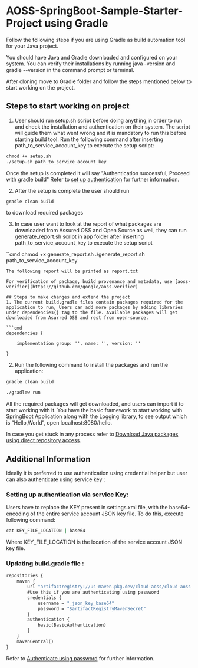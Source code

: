 # AOSS-SpringBoot-Sample-Starter-Project using Gradle

Follow the following steps if you are using Gradle as build automation tool for your Java project.

You should have Java and Gradle downloaded and configured on your system. You can verify their installations by running java -version and gradle --version in the command prompt or terminal.

After cloning move to Gradle folder and follow the steps mentioned below to start working on the project.

## Steps to start working on project
1. User should run setup.sh script before doing anything,in order to run and check the installation and authentication on their system. The script will guide them what went wrong and it is mandatory to run this before starting build tool. Run the following command after inserting path_to_service_account_key to execute the setup script:

```cmd
chmod +x setup.sh 
./setup.sh path_to_service_account_key
```
Once the setup is completed it will say "Authentication successful, Proceed with gradle build"
Refer to [set up authentication](https://cloud.google.com/assured-open-source-software/docs/validate-connection#set_up_authentication) for further information.

2. After the setup is complete the user should run 

```cmd
gradle clean build
```
to download required packages
 
3. In case user want to look at the report of what packages are downloaded from Assured OSS and Open Source as well, they can run generate_report.sh script in app folder after inserting path_to_service_account_key to execute the setup script

``cmd
chmod +x generate_report.sh
./generate_report.sh path_to_service_account_key
```
The following report will be printed as report.txt

For verification of package, build provenance and metadata, use [aoss-verifier](https://github.com/google/aoss-verifier)

## Steps to make changes and extend the project 
1. The current build.gradle files contain packages required for the application to run, Users can add more packages by adding libraries under dependencies{} tag to the file. Available packages will get downloaded from Asurred OSS and rest from open-source.

```cmd
dependencies {

    implementation group: '', name: '', version: ''

}
```
2. Run the following command to install the packages and run the application:

```cmd
gradle clean build
```

```cmd
./gradlew run
```

All the required packages will get downloaded, and users can import it to start working with it. 
You have the basic framework to start working with SpringBoot Application along with the Logging library, to see output which is “Hello,World”, open localhost:8080/hello.

In case you get stuck in any process refer to [Download Java packages using direct repository access](https://cloud.google.com/assured-open-source-software/docs/download-java-packages#access_packages_not_available_in_assured_oss).

## Additional Information

Ideally it is preferred to use authentication using credential helper but user can also authenticate using service key : 

### Setting up authentication via service Key:

Users have to replace the KEY present in settings.xml file, with the base64-encoding of the entire service account JSON key file. To do this, execute following command:

```cmd
cat KEY_FILE_LOCATION | base64
```
Where KEY_FILE_LOCATION is the location of the service account JSON key file.

### Updating build.gradle file :

```cmd
repositories {
    maven {
        url "artifactregistry://us-maven.pkg.dev/cloud-aoss/cloud-aoss-java"
        #Use this if you are authenticating using password
	    credentials {
            username = "_json_key_base64"
            password = "$artifactRegistryMavenSecret"
        }
        authentication {
            basic(BasicAuthentication)
        }
    }
    mavenCentral()
}
```
Refer to [Authenticate using password](https://cloud.google.com/assured-open-source-software/docs/download-java-packages#authenticate_using_password) for further information.